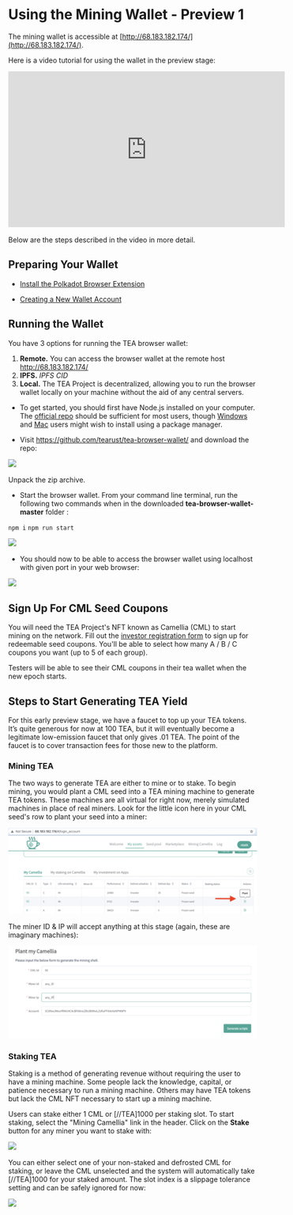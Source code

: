   # Using the Mining Wallet - Preview 1
The mining wallet is accessible at [http://68.183.182.174/](http://68.183.182.174/).  

Here is a video tutorial for using the wallet in the preview stage:
<iframe width="560" height="315" src="https://www.youtube.com/embed/YneSF3ltxCg" title="YouTube video player" frameborder="0" allow="accelerometer; autoplay; clipboard-write; encrypted-media; gyroscope; picture-in-picture" allowfullscreen></iframe>

Below are the steps described in the video in more detail.

## Preparing Your Wallet
- [Install the Polkadot Browser Extension](../FAQ/Installing_Polkadot_Extension.md)

- [Creating a New Wallet Account](../FAQ/Creating_a_New_Wallet_Account.md)

## Running the Wallet
You have 3 options for running the TEA browser wallet:

1. **Remote.** You can access the browser wallet at the remote host http://68.183.182.174/
2. **IPFS.**  _IPFS CID_
3. **Local.** The TEA Project is decentralized, allowing you to run the browser wallet locally on your machine without the aid of any central servers. 

- To get started, you should first have Node.js installed on your computer. The [official repo](https://nodejs.org/en/download/) should be sufficient for most users, though [Windows](https://github.com/coreybutler/nvm-windows) and [Mac](https://formulae.brew.sh/formula/node) users might wish to install using a package manager. 

- Visit https://github.com/tearust/tea-browser-wallet/ and download the repo:

![](https://teaproject.org/res/Try_the_demo-Tea-Browser-Wallet-download.png)

Unpack the zip archive.

- Start the browser wallet. From your command line terminal, run the following two commands when in the downloaded **tea-browser-wallet-master** folder :

`npm i`
`npm run start`

![](https://teaproject.org/res/Try_the_demo-node_start.png)

- You should now to be able to access the browser wallet using localhost with given port in your web browser:

![](https://teaproject.org/res/Try_the_demo-wallet-localhost.png)

## Sign Up For CML Seed Coupons
You will need the TEA Project's NFT known as Camellia (CML) to start mining on the network. Fill out the [investor registration form](https://docs.google.com/forms/d/e/1FAIpQLSdNyJVmRjyYImTtTJ3AEzk8y6s3ZfCnoxMEzfbyYi_vVdIIzg/viewform) to sign up for redeemable seed coupons. You'll be able to select how many A / B / C coupons you want (up to 5 of each group).

Testers will be able to see their CML coupons in their tea wallet when the new epoch starts.

## Steps to Start Generating TEA Yield
      
For this early preview stage, we have a faucet to top up your TEA tokens. It’s quite generous for now at 100 TEA, but it will eventually become a legitimate low-emission faucet that only gives .01 TEA. The point of the faucet is to cover transaction fees for those new to the platform.
      
### Mining TEA
The two ways to generate TEA are either to mine or to stake. To begin mining, you would plant a CML seed into a TEA mining machine to generate TEA tokens. These machines are all virtual for right now, merely simulated machines in place of real miners. Look for the little icon here in your CML seed's row to plant your seed into a miner:

![](./Try_the_demo/img/demo-mining-plant.png)

The miner ID & IP will accept anything at this stage (again, these are imaginary machines):

![](./img/demo-mining-machine-details.png)

### Staking TEA

Staking is a method of generating revenue without requiring the user to have a mining machine. Some people lack the knowledge, capital, or patience necessary to run a mining machine. Others may have TEA tokens but lack the CML NFT necessary to start up a mining machine. 

Users can stake either 1 CML or [//TEA]1000 per staking slot. To start staking, select the "Mining Camellia" link in the header. Click on the **Stake** button for any miner you want to stake with:

![](../FAQ/img/demo-cml.png)

You can either select one of your non-staked and defrosted CML for staking, or leave the CML unselected and the system will automatically take [//TEA]1000 for your staked amount. The slot index is a slippage tolerance setting and can be safely ignored for now:

![](../FAQ/img/demo-staking.png)
